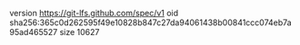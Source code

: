 version https://git-lfs.github.com/spec/v1
oid sha256:365c0d262595f49e10828b847c27da94061438b00841ccc074eb7a95ad465527
size 10627
